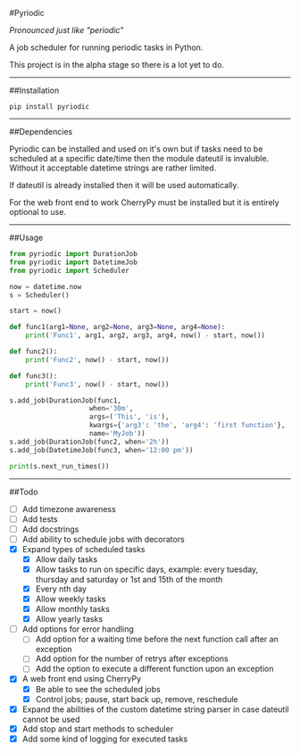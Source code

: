 #Pyriodic

_Pronounced just like "periodic"_

A job scheduler for running periodic tasks in Python.

This project is in the alpha stage so there is a lot yet to do.

---

##Installation

```
pip install pyriodic
```

---

##Dependencies

Pyriodic can be installed and used on it's own but if tasks need to be scheduled at a specific date/time then the module dateutil is invaluble. Without it acceptable datetime strings are rather limited.

If dateutil is already installed then it will be used automatically.

For the web front end to work CherryPy must be installed but it is entirely optional to use.

---

##Usage

```python
from pyriodic import DurationJob
from pyriodic import DatetimeJob
from pyriodic import Scheduler

now = datetime.now
s = Scheduler()

start = now()

def func1(arg1=None, arg2=None, arg3=None, arg4=None):
	print('Func1', arg1, arg2, arg3, arg4, now() - start, now())

def func2():
	print('Func2', now() - start, now())

def func3():
	print('Func3', now() - start, now())

s.add_job(DurationJob(func1,
                    when='30m',
                    args=('This', 'is'),
                    kwargs={'arg3': 'the', 'arg4': 'first function'},
                    name='MyJob'))
s.add_job(DurationJob(func2, when='2h'))
s.add_job(DatetimeJob(func3, when='12:00 pm'))

print(s.next_run_times())
```


---

##Todo

- [ ] Add timezone awareness
- [ ] Add tests
- [ ] Add docstrings
- [ ] Add ability to schedule jobs with decorators
- [x] Expand types of scheduled tasks
  - [x] Allow daily tasks
  - [x] Allow tasks to run on specific days, example: every tuesday, thursday and saturday or 1st and 15th of the month
  - [x] Every nth day
  - [x] Allow weekly tasks
  - [x] Allow monthly tasks
  - [x] Allow yearly tasks
- [ ] Add options for error handling
  - [ ] Add option for a waiting time before the next function call after an exception
  - [ ] Add option for the number of retrys after exceptions
  - [ ] Add the option to execute a different function upon an exception
- [x] A web front end using CherryPy
  - [x] Be able to see the scheduled jobs
  - [x] Control jobs; pause, start back up, remove, reschedule
- [x] Expand the abilities of the custom datetime string parser in case dateutil cannot be used
- [x] Add stop and start methods to scheduler
- [x] Add some kind of logging for executed tasks
